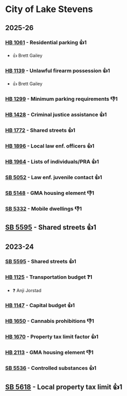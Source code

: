 # City of Lake Stevens
## 2025-26

### [HB 1061](/bill/2025-26/hb/1061/) - Residential parking 👍1  
* 👍 Brett Gailey

### [HB 1139](/bill/2025-26/hb/1139/) - Unlawful firearm possession 👍1  
* 👍 Brett Gailey

### [HB 1299](/bill/2025-26/hb/1299/) - Minimum parking requirements  👎1 

### [HB 1428](/bill/2025-26/hb/1428/) - Criminal justice assistance 👍1  

### [HB 1772](/bill/2025-26/hb/1772/) - Shared streets 👍1  

### [HB 1896](/bill/2025-26/hb/1896/) - Local law enf. officers 👍1  

### [HB 1964](/bill/2025-26/hb/1964/) - Lists of individuals/PRA 👍1  

### [SB 5052](/bill/2025-26/sb/5052/) - Law enf. juvenile contact 👍1  

### [SB 5148](/bill/2025-26/sb/5148/) - GMA housing element  👎1 

### [SB 5332](/bill/2025-26/sb/5332/) - Mobile dwellings  👎1 

## [SB 5595](/bill/2025-26/sb/5595/) - Shared streets 👍1  

## 2023-24

### [SB 5595](/bill/2023-24/sb/5595/) - Shared streets 👍1  

### [HB 1125](/bill/2023-24/hb/1125/) - Transportation budget   ❓1
* ❓ Anji Jorstad

### [HB 1147](/bill/2023-24/hb/1147/) - Capital budget 👍1  

### [HB 1650](/bill/2023-24/hb/1650/) - Cannabis prohibitions  👎1 

### [HB 1670](/bill/2023-24/hb/1670/) - Property tax limit factor 👍1  

### [HB 2113](/bill/2023-24/hb/2113/) - GMA housing element  👎1 

### [SB 5536](/bill/2023-24/sb/5536/) - Controlled substances 👍1  

## [SB 5618](/bill/2023-24/sb/5618/) - Local property tax limit 👍1  
